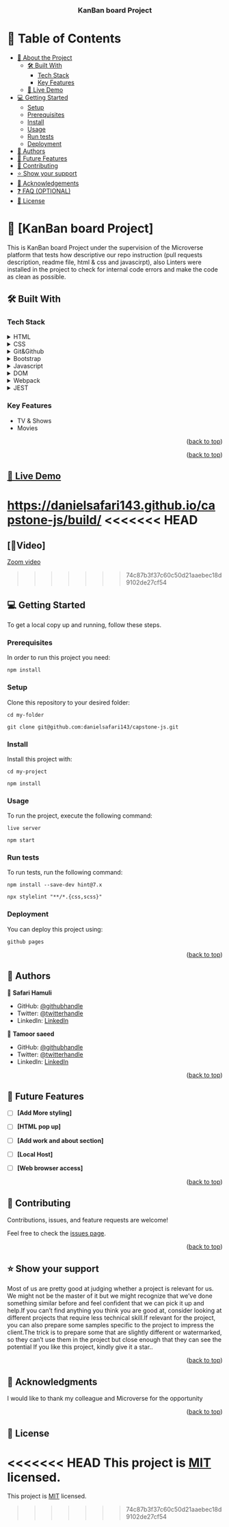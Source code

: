 <a name="readme-top"></a>


<!--
HOW TO USE:
This is an example of how you may give instructions on setting up your project locally.

Modify this file to match your project and remove sections that don't apply.

REQUIRED SECTIONS:
- Table of Contents
- About the Project
  - Built With
  - Live Demo
- Getting Started
- Authors
- Future Features
- Contributing
- Show your support
- Acknowledgements
- License

OPTIONAL SECTIONS:
- FAQ

After you're finished please remove all the comments and instructions!
-->

<div align="center">
  <!-- You are encouraged to replace this logo with your own! Otherwise you can also remove it. -->

  <h3><b>KanBan board Project</b></h3>

</div>

<!-- TABLE OF CONTENTS -->

# 📗 Table of Contents

- [📖 About the Project](#about-project)
  - [🛠 Built With](#built-with)
    - [Tech Stack](#tech-stack)
    - [Key Features](#key-features)
  - [🚀 Live Demo](#live-demo)
- [💻 Getting Started](#getting-started)
  - [Setup](#setup)
  - [Prerequisites](#prerequisites)
  - [Install](#install)
  - [Usage](#usage)
  - [Run tests](#run-tests)
  - [Deployment](#triangular_flag_on_post-deployment)
- [👥 Authors](#authors)
- [🔭 Future Features](#future-features)
- [🤝 Contributing](#contributing)
- [⭐️ Show your support](#support)
- [🙏 Acknowledgements](#acknowledgements)
- [❓ FAQ (OPTIONAL)](#faq)
- [📝 License](#license)

<!-- PROJECT DESCRIPTION -->

# 📖 [KanBan board Project] <a name="about-project"></a>


This is KanBan board Project under the supervision of the Microverse platform that tests how descriptive our repo instruction (pull requests description, readme file, html & css and javascirpt), also Linters were installed in the project to check for internal code errors and make the code as clean as possible.

## 🛠 Built With <a name="built-with"></a>

### Tech Stack <a name="tech-stack"></a>


<details>
  <summary>HTML</summary>
  
</details>

<details>
  <summary>CSS</summary>

</details>

<details>
<summary>Git&Github</summary>
 
</details>

<details>
<summary>Bootstrap</summary>
 
</details>

<details>
<summary>Javascript</summary>

</details>

<details>
<summary>DOM</summary>
 
</details>

<details>
<summary>Webpack</summary>
</details>

<details>
<summary>JEST</summary>
</details>

<!-- Features -->


### Key Features <a name="key-features"></a>

- TV & Shows 
- Movies 

<p align="right">(<a href="#readme-top">back to top</a>)</p>



<p align="right">(<a href="#readme-top">back to top</a>)</p>


 ## [🚀 Live Demo](#live-demo)

 https://danielsafari143.github.io/capstone-js/build/
<<<<<<< HEAD
=======
 
  ## [🚀Video]
 [Zoom video](https://drive.google.com/file/d/1rOBlvYLnQLl3yxJEkwxZG229XSZMHEUB/view?usp=drive_link)
>>>>>>> 74c87b3f37c60c50d21aaebec18d9102de27cf54

<!-- GETTING STARTED -->

## 💻 Getting Started <a name="getting-started"></a>

To get a local copy up and running, follow these steps.

### Prerequisites

In order to run this project you need:

`npm install`

### Setup

Clone this repository to your desired folder:

```cd my-folder```


```git clone git@github.com:danielsafari143/capstone-js.git```


### Install

Install this project with:

`cd my-project`


`npm install`


### Usage

To run the project, execute the following command:

`live server`

`npm start`

### Run tests

To run tests, run the following command:

`npm install --save-dev hint@7.x`

`npx stylelint "**/*.{css,scss}"`

### Deployment

You can deploy this project using:

`github pages`

<p align="right">(<a href="#readme-top">back to top</a>)</p>

<!-- AUTHORS -->

## 👥 Authors <a name="authors"></a>

👤 **Safari Hamuli**

- GitHub: [@githubhandle]()
- Twitter: [@twitterhandle]()
- LinkedIn: [LinkedIn]()

👤 **Tamoor saeed**

- GitHub: [@githubhandle](https://github.com/tamoorsaeed22)
- Twitter: [@twitterhandle](https://www.linkedin.com/in/tamoor-saeed-58912a233/)
- LinkedIn: [LinkedIn](https://linkedin.com/in/linkedinhandle)


<p align="right">(<a href="#readme-top">back to top</a>)</p>

<!-- FUTURE FEATURES -->

## 🔭 Future Features <a name="future-features"></a>


- [ ] **[Add More styling]**
- [ ] **[HTML pop up]**
- [ ] **[Add work and about section]**
- [ ] **[Local Host]**
- [ ] **[Web browser access]**


<p align="right">(<a href="#readme-top">back to top</a>)</p>

<!-- CONTRIBUTING -->

## 🤝 Contributing <a name="contributing"></a>

Contributions, issues, and feature requests are welcome!

Feel free to check the [issues page](../../issues/).

<p align="right">(<a href="#readme-top">back to top</a>)</p>

<!-- SUPPORT -->

## ⭐️ Show your support <a name="support"></a>


Most of us are pretty good at judging whether a project is relevant for us. We might not be the master of it but we might recognize that we’ve done something similar before and feel confident that we can pick it up and help.If you can’t find anything you think you are good at, consider looking at different projects that require less technical skill.If relevant for the project, you can also prepare some samples specific to the project to impress the client.The trick is to prepare some that are slightly different or watermarked, so they can’t use them in the project but close enough that they can see the potential If you like this project, kindly give it a star..

<p align="right">(<a href="#readme-top">back to top</a>)</p>

<!-- ACKNOWLEDGEMENTS -->

## 🙏 Acknowledgments <a name="acknowledgements"></a>


I would like to thank my colleague and Microverse for the opportunity

<p align="right">(<a href="#readme-top">back to top</a>)</p>



<!-- LICENSE -->

## 📝 License <a name="license"></a>

<<<<<<< HEAD
This project is [MIT](./LICENSE) licensed.
=======
This project is [MIT](./LICENSE) licensed.
>>>>>>> 74c87b3f37c60c50d21aaebec18d9102de27cf54
